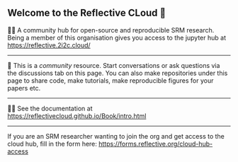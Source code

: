 ## Welcome to the Reflective CLoud 👋



🙋‍♀️ A community hub for open-source and reproducible SRM research. Being a member of this organisation gives you access to the jupyter hub at https://reflective.2i2c.cloud/
***
🌈 This is a *community* resource. Start conversations or ask questions via the discussions tab on this page. You can also make repositories under this page to share code, make tutorials, make reproducible figures for your papers etc. 
***
👩‍💻 See the documentation at https://reflectivecloud.github.io/Book/intro.html
***
If you are an SRM researcher wanting to join the org and get access to the cloud hub, fill in the form here: https://forms.reflective.org/cloud-hub-access
